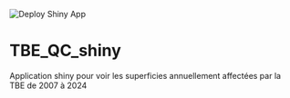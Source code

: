 ![Deploy Shiny App](https://github.com/hgesdrn/TBE_QC_shiny/actions/workflows/deploy.yml/badge.svg)

# TBE_QC_shiny
Application shiny pour voir les superficies annuellement affectées par la TBE de 2007 à 2024
